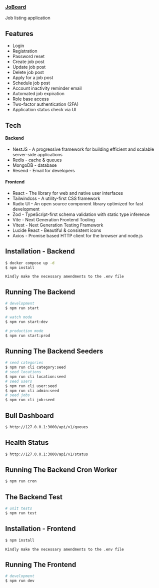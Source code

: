 ### [JoBoard](https://github.com/Nadeera3784/jobboard)

Job listing application 

## Features

- Login
- Registration
- Password reset
- Create job post
- Update job post
- Delete job post
- Apply for a job post
- Schedule job post
- Account inactivity reminder email 
- Automated job expiration
- Role base access
- Two-factor authentication (2FA) 
- Application status check via UI

## Tech

#### Backend

- NestJS - A progressive framework for building efficient and scalable server-side applications
- Redis - cache & queues 
- MongoDB - database
- Resend - Email for developers


#### Frontend

- React - The library for web and native user interfaces
- Tailwindcss - A utility-first CSS framework 
- Radix UI - An open source component library optimized for fast development
- Zod - TypeScript-first schema validation with static type inference
- Vite - Next Generation Frontend Tooling
- Vitest - Next Generation Testing Framework
- Lucide React - Beautiful & consistent icons
- Axios - Promise based HTTP client for the browser and node.js


## Installation -  Backend

```bash
$ docker compose up -d
$ npm install
```
`Kindly make the necessary amendments to the .env file`

## Running The Backend

```bash
# development
$ npm run start

# watch mode
$ npm run start:dev

# production mode
$ npm run start:prod
```

## Running The Backend Seeders

```bash
# seed categories
$ npm run cli category:seed 
# seed locations
$ npm run cli location:seed
# seed users
$ npm run cli user:seed
$ npm run cli admin:seed
# seed jobs
$ npm run cli job:seed
```

## Bull Dashboard

```bash
$ http://127.0.0.1:3000/api/v1/queues
```

## Health Status

```bash
$ http://127.0.0.1:3000/api/v1/status
```

## Running The Backend Cron Worker

```bash
$ npm run cron
```

## The Backend Test

```bash
# unit tests
$ npm run test
```


## Installation -  Frontend

```bash
$ npm install
```
`Kindly make the necessary amendments to the .env file`

## Running The Frontend

```bash
# development
$ npm run dev
```